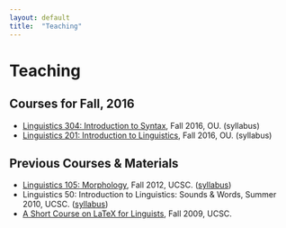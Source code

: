 ```yaml
---
layout: default
title:  "Teaching"
---
```


# Teaching

## Courses for Fall, 2016

* [<span class="construct">Linguistics 304: Introduction to Syntax</span>](https://moodle.oakland.edu/course/view.php?id=157247), Fall 2016, OU. (syllabus)
* [<span class="construct">Linguistics 201: Introduction to Linguistics</span>](https://moodle.oakland.edu/course/view.php?id=159487), Fall 2016, OU. (syllabus)

## Previous Courses & Materials

* [<span class="construct">Linguistics 105:</span> Morphology](http://matthew-tucker.github.io/ling105f12/), Fall 2012, UCSC. ([syllabus](/files/syllabi/ling105f12-syllabus.pdf))
* <span class="construct">Linguistics 50:</span> Introduction to Linguistics: Sounds & Words, Summer 2010, UCSC. ([syllabus](/files/syllabi/ling50s11-syllabus.pdf))
* [A Short Course on LaTeX for Linguists](https://github.com/matthew-tucker/LingLaTeXCourse), Fall 2009, UCSC.